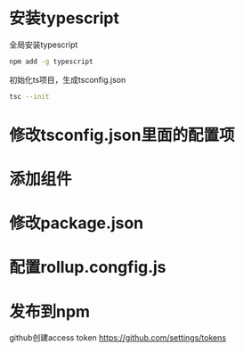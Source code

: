 # 安装typescript

全局安装typescript

```bash
npm add -g typescript
```

初始化ts项目，生成tsconfig.json

```bash
tsc --init
```

# 修改tsconfig.json里面的配置项

# 添加组件

# 修改package.json

# 配置rollup.congfig.js

# 发布到npm

github创建access token
<https://github.com/settings/tokens>
